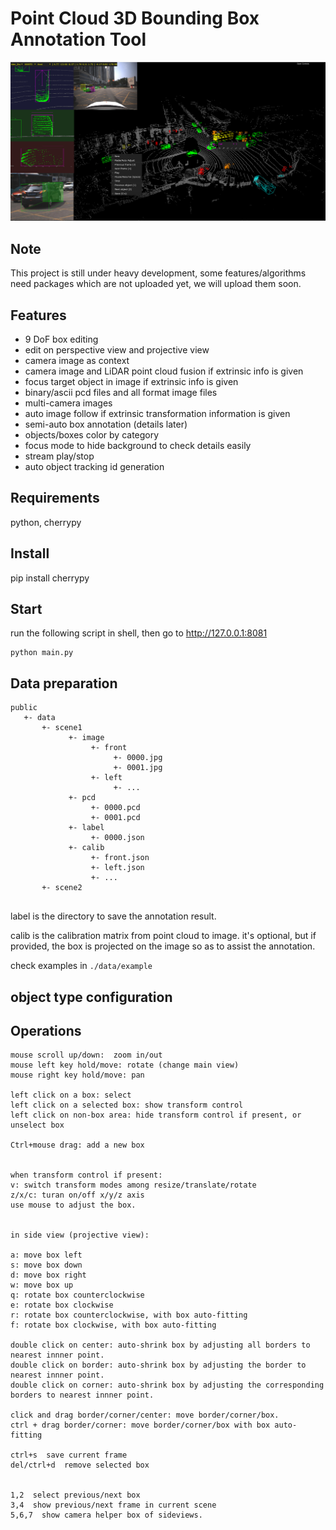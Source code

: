 # Point Cloud 3D Bounding Box Annotation Tool
![screenshot](./doc/pcd_label.png)

## Note
This project is still under heavy development, some features/algorithms need packages which are not uploaded yet, we will upload them soon.

## Features

- 9 DoF box editing
- edit on perspective view and projective view
- camera image as context
- camera image and LiDAR point cloud fusion if extrinsic info is given
- focus target object in image if extrinsic info is given
- binary/ascii pcd files and all format image files
- multi-camera images
- auto image follow if extrinsic transformation information is given
- semi-auto box annotation (details later)
- objects/boxes color by category
- focus mode to hide background to check details easily
- stream play/stop
- auto object tracking id generation




## Requirements

python, cherrypy

## Install
pip install cherrypy

## Start
run the following script in shell, then go to http://127.0.0.1:8081
```
python main.py
```

## Data preparation

````
public
   +- data
       +- scene1
             +- image
                  +- front
                       +- 0000.jpg
                       +- 0001.jpg
                  +- left
                       +- ...
             +- pcd
                  +- 0000.pcd
                  +- 0001.pcd
             +- label
                  +- 0000.json
             +- calib
                  +- front.json
                  +- left.json
                  +- ...
       +- scene2
             
````

label is the directory to save the annotation result.

calib is the calibration matrix from point cloud to image. it's optional, but if provided, the box is projected on the image so as to assist the annotation.

check examples in `./data/example`

## object type configuration

## Operations

```
mouse scroll up/down:  zoom in/out
mouse left key hold/move: rotate (change main view)
mouse right key hold/move: pan

left click on a box: select
left click on a selected box: show transform control
left click on non-box area: hide transform control if present, or unselect box

Ctrl+mouse drag: add a new box


when transform control if present:
v: switch transform modes among resize/translate/rotate
z/x/c: turan on/off x/y/z axis
use mouse to adjust the box.


in side view (projective view):

a: move box left
s: move box down
d: move box right
w: move box up
q: rotate box counterclockwise
e: rotate box clockwise
r: rotate box counterclockwise, with box auto-fitting
f: rotate box clockwise, with box auto-fitting

double click on center: auto-shrink box by adjusting all borders to nearest innner point.
double click on border: auto-shrink box by adjusting the border to nearest innner point.
double click on corner: auto-shrink box by adjusting the corresponding borders to nearest innner point.

click and drag border/corner/center: move border/corner/box.
ctrl + drag border/corner: move border/corner/box with box auto-fitting

ctrl+s  save current frame
del/ctrl+d  remove selected box


1,2  select previous/next box
3,4  show previous/next frame in current scene
5,6,7  show camera helper box of sideviews.

```
